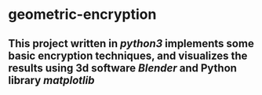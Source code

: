 # geometric-encryption 
## This project written in ***python3*** implements some basic encryption techniques, and visualizes the results using 3d software ***Blender*** and Python library ***matplotlib***

